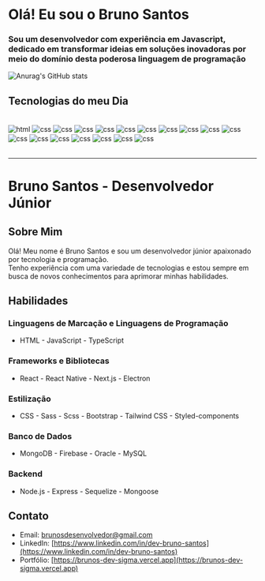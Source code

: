 # Olá! Eu sou o Bruno Santos


### Sou um desenvolvedor com experiência em Javascript, dedicado em transformar ideias em soluções inovadoras por meio do domínio desta poderosa linguagem de programação

![Anurag's GitHub stats](https://github-readme-stats.vercel.app/api?username=dev-brunosantos&show_icons=true&theme=dark)


## Tecnologias do meu Dia

<div style="display: inline_block"><br/>
    <img align="center" alt="html" src="https://img.shields.io/badge/HTML5-E34F26?style=for-the-badge&logo=html5&logoColor=white" />
    <img align="center" alt="css" src="https://img.shields.io/badge/CSS3-1572B6?style=for-the-badge&logo=css3&logoColor=white" />
    <img align="center" alt="css" src="https://img.shields.io/badge/Sass-CC6699?style=for-the-badge&logo=sass&logoColor=white" />
    <img align="center" alt="css" src="https://img.shields.io/badge/Bootstrap-563D7C?style=for-the-badge&logo=bootstrap&logoColor=white" />
    <img align="center" alt="css" src="https://img.shields.io/badge/Tailwind_CSS-38B2AC?style=for-the-badge&logo=tailwind-css&logoColor=white" />
    <img align="center" alt="css" src="https://img.shields.io/badge/JavaScript-F7DF1E?style=for-the-badge&logo=javascript&logoColor=black" />
    <img align="center" alt="css" src="https://img.shields.io/badge/jQuery-0769AD?style=for-the-badge&logo=jquery&logoColor=white" />
    <img align="center" alt="css" src="https://img.shields.io/badge/TypeScript-007ACC?style=for-the-badge&logo=typescript&logoColor=white" />
    <img align="center" alt="css" src="https://img.shields.io/badge/React-20232A?style=for-the-badge&logo=react&logoColor=61DAFB" />
    <img align="center" alt="css" src="https://img.shields.io/badge/React_Native-20232A?style=for-the-badge&logo=react&logoColor=61DAFB" />
    <img align="center" alt="css" src="https://img.shields.io/badge/Oracle-F80000?style=for-the-badge&logo=Oracle&logoColor=white" />
    <img align="center" alt="css" src="https://img.shields.io/badge/MySQL-005C84?style=for-the-badge&logo=mysql&logoColor=white" />
    <img align="center" alt="css" src="https://img.shields.io/badge/Sequelize-52B0E7?style=for-the-badge&logo=Sequelize&logoColor=white" />
    <img align="center" alt="css" src="https://img.shields.io/badge/MongoDB-4EA94B?style=for-the-badge&logo=mongodb&logoColor=white" />
    <img align="center" alt="css" src="https://img.shields.io/badge/Node.js-43853D?style=for-the-badge&logo=node.js&logoColor=white" />
    <img align="center" alt="css" src="https://img.shields.io/badge/Express.js-404D59?style=for-the-badge" />
    <img align="center" alt="css" src="https://img.shields.io/badge/Vercel-000000?style=for-the-badge&logo=vercel&logoColor=white" />
    <img align="center" alt="css" src="https://img.shields.io/badge/GIT-E44C30?style=for-the-badge&logo=git&logoColor=white" />
</div> <br/>

<hr/> 

# Bruno Santos - Desenvolvedor Júnior

## Sobre Mim
Olá! Meu nome é Bruno Santos e sou um desenvolvedor júnior apaixonado por tecnologia e programação.  
Tenho experiência com uma variedade de tecnologias e estou sempre em busca de novos conhecimentos para aprimorar minhas habilidades.

## Habilidades

### Linguagens de Marcação e Linguagens de Programação  
- HTML - JavaScript - TypeScript

### Frameworks e Bibliotecas
- React - React Native - Next.js - Electron

### Estilização
- CSS - Sass - Scss - Bootstrap - Tailwind CSS - Styled-components

### Banco de Dados
- MongoDB - Firebase - Oracle - MySQL


### Backend
- Node.js - Express - Sequelize - Mongoose

## Contato
- Email: [brunosdesenvolvedor@gmail.com](mailto:brunosdesenvolvedor@gmail.com)
- LinkedIn: [https://www.linkedin.com/in/dev-bruno-santos](https://www.linkedin.com/in/dev-bruno-santos)
- Portfólio: [https://brunos-dev-sigma.vercel.app](https://brunos-dev-sigma.vercel.app)


